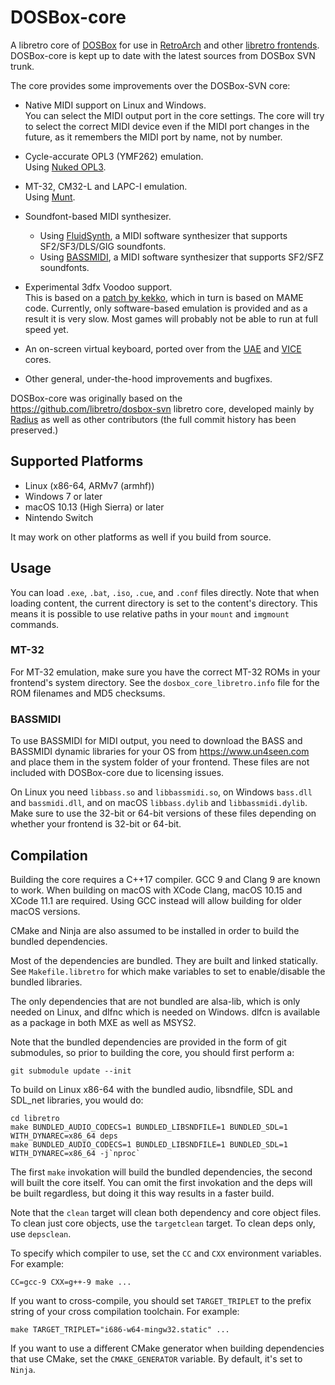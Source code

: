# DOSBox-core

A libretro core of [DOSBox](https://www.dosbox.com) for use in
[RetroArch](https://www.retroarch.com) and other
[libretro frontends](https://www.libretro.com/index.php/powered-by-libretro).
DOSBox-core is kept up to date with the latest sources from DOSBox SVN trunk.

The core provides some improvements over the DOSBox-SVN core:

* Native MIDI support on Linux and Windows.  
  You can select the MIDI output port in the core settings. The core will try
  to select the correct MIDI device even if the MIDI port changes in the
  future, as it remembers the MIDI port by name, not by number.

* Cycle-accurate OPL3 (YMF262) emulation.  
  Using [Nuked OPL3](https://nukeykt.retrohost.net).

* MT-32, CM32-L and LAPC-I emulation.  
  Using [Munt](https://github.com/munt/munt).

* Soundfont-based MIDI synthesizer.  
  - Using [FluidSynth](http://www.fluidsynth.org), a MIDI software synthesizer
    that supports SF2/SF3/DLS/GIG soundfonts.
  - Using [BASSMIDI](https://www.un4seen.com), a MIDI software synthesizer that
    supports SF2/SFZ soundfonts.

* Experimental 3dfx Voodoo support.  
  This is based on a [patch by kekko](https://www.vogons.org/viewtopic.php?t=41853),
  which in turn is based on MAME code. Currently, only software-based emulation
  is provided and as a result it is very slow. Most games will probably not be
  able to run at full speed yet.

* An on-screen virtual keyboard, ported over from the
  [UAE](https://github.com/libretro/libretro-uae) and
  [VICE](https://github.com/libretro/vice-libretro) cores.

* Other general, under-the-hood improvements and bugfixes.

DOSBox-core was originally based on the https://github.com/libretro/dosbox-svn
libretro core, developed mainly by [Radius](https://github.com/fr500) as well
as other contributors (the full commit history has been preserved.)

## Supported Platforms

* Linux (x86-64, ARMv7 (armhf))
* Windows 7 or later
* macOS 10.13 (High Sierra) or later
* Nintendo Switch

It may work on other platforms as well if you build from source.

## Usage

You can load `.exe`, `.bat`, `.iso`, `.cue`, and `.conf` files directly. Note
that when loading content, the current directory is set to the content's
directory. This means it is possible to use relative paths in your `mount` and
`imgmount` commands.

### MT-32

For MT-32 emulation, make sure you have the correct MT-32 ROMs in your
frontend's system directory. See the `dosbox_core_libretro.info` file for the
ROM filenames and MD5 checksums.

### BASSMIDI

To use BASSMIDI for MIDI output, you need to download the BASS and BASSMIDI
dynamic libraries for your OS from https://www.un4seen.com and place them in
the system folder of your frontend. These files are not included with
DOSBox-core due to licensing issues.

On Linux you need `libbass.so` and `libbassmidi.so`, on Windows `bass.dll` and
`bassmidi.dll`, and on macOS `libbass.dylib` and `libbassmidi.dylib`. Make sure
to use the 32-bit or 64-bit versions of these files depending on whether your
frontend is 32-bit or 64-bit.

## Compilation

Building the core requires a C++17 compiler. GCC 9 and Clang 9 are known to
work. When building on macOS with XCode Clang, macOS 10.15 and XCode 11.1 are
required. Using GCC instead will allow building for older macOS versions.

CMake and Ninja are also assumed to be installed in order to build the bundled
dependencies.

Most of the dependencies are bundled. They are built and linked statically.
See `Makefile.libretro` for which make variables to set to enable/disable the
bundled libraries.

The only dependencies that are not bundled are alsa-lib, which is only needed
on Linux, and dlfnc which is needed on Windows. dlfcn is available as a package
in both MXE as well as MSYS2.

Note that the bundled dependencies are provided in the form of git submodules,
so prior to building the core, you should first perform a:

    git submodule update --init

To build on Linux x86-64 with the bundled audio, libsndfile, SDL and SDL_net
libraries, you would do:

    cd libretro
    make BUNDLED_AUDIO_CODECS=1 BUNDLED_LIBSNDFILE=1 BUNDLED_SDL=1 WITH_DYNAREC=x86_64 deps
    make BUNDLED_AUDIO_CODECS=1 BUNDLED_LIBSNDFILE=1 BUNDLED_SDL=1 WITH_DYNAREC=x86_64 -j`nproc`

The first `make` invokation will build the bundled dependencies, the second
will built the core itself. You can omit the first invokation and the deps
will be built regardless, but doing it this way results in a faster build.

Note that the `clean` target will clean both dependency
and core object files. To clean just core objects, use the `targetclean`
target. To clean deps only, use `depsclean`.

To specify which compiler to use, set the `CC` and `CXX` environment
variables. For example:

    CC=gcc-9 CXX=g++-9 make ...

If you want to cross-compile, you should set `TARGET_TRIPLET` to the prefix
string of your cross compilation toolchain. For example:

    make TARGET_TRIPLET="i686-w64-mingw32.static" ...

If you want to use a different CMake generator when building dependencies that
use CMake, set the `CMAKE_GENERATOR` variable. By default, it's set to `Ninja`.
